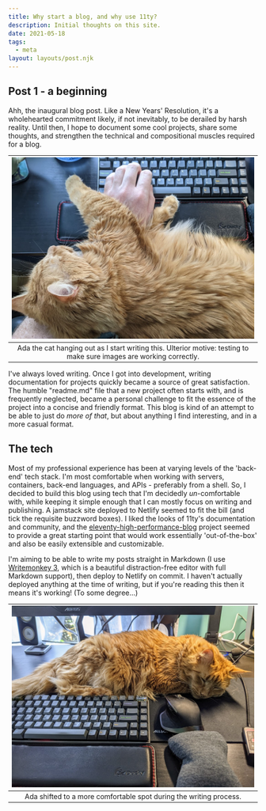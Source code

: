 ```yaml
---
title: Why start a blog, and why use 11ty?
description: Initial thoughts on this site.
date: 2021-05-18
tags:
  - meta
layout: layouts/post.njk
---
```


## Post 1 - a beginning

Ahh, the inaugural blog post. Like a New Years' Resolution, it's a wholehearted commitment likely, if not inevitably, to be derailed by harsh reality. Until then, I hope to document some cool projects, share some thoughts, and strengthen the technical and compositional muscles required for a blog.

| ![photo of Ada the cat](/img/ada1.jpg) |
| :---: |
| Ada the cat hanging out as I start writing this. Ulterior motive: testing to make sure images are working correctly. |

I've always loved writing. Once I got into development, writing documentation for projects quickly became a source of great satisfaction. The humble "readme.md" file that a new project often starts with, and is frequently neglected, became a personal challenge to fit the essence of the project into a concise and friendly format. This blog is kind of an attempt to be able to just do *more of that*, but about anything I find interesting, and in a more casual format.

## The tech

Most of my professional experience has been at varying levels of the 'back-end' tech stack. I'm most comfortable when working with servers, containers, back-end languages, and APIs - preferably from a shell. So, I decided to build this blog using tech that I'm decidedly *un*-comfortable with, while keeping it simple enough that I can mostly focus on writing and publishing. A jamstack site deployed to Netlify seemed to fit the bill (and tick the requisite buzzword boxes). I liked the looks of 11ty's documentation and community, and the [eleventy-high-performance-blog](https://www.industrialempathy.com/posts/eleventy-high-performance-blog/) project seemed to provide a great starting point that would work essentially 'out-of-the-box' and also be easily extensible and customizable.

I'm aiming to be able to write my posts straight in Markdown (I use [Writemonkey 3](https://writemonkey.com/wm3/), which is a beautiful distraction-free editor with full Markdown support), then deploy to Netlify on commit. I haven't actually deployed anything at the time of writing, but if you're reading this then it means it's working! (To some degree...)

| ![another photo of Ada the cat](/img/ada2.jpg) |
| :---: |
| Ada shifted to a more comfortable spot during the writing process. |
